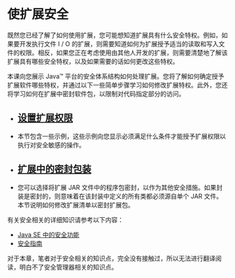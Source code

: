 # 使扩展安全

既然您已经了解了如何使用扩展，您可能想知道扩展具有什么安全特权。例如，如果要开发执行文件 I / O 的扩展，则需要知道如何为扩展授予适当的读取和写入文件的权限。相反，如果您正在考虑使用由其他人开发的扩展，则需要清楚地了解该扩展具有哪些安全特权，以及如果需要的话如何更改这些特权。

本课向您展示 Java™ 平台的安全体系结构如何处理扩展。您将了解如何确定授予扩展软件哪些特权，并通过以下一些简单步骤学习如何修改扩展特权。此外，您还将学习如何在扩展中密封软件包，以限制对代码指定部分的访问。

- ## [设置扩展权限](https://docs.oracle.com/javase/tutorial/ext/security/policy.html)

- 本节包含一些示例，这些示例向您显示必须满足什么条件才能授予扩展权限以执行对安全敏感的操作。

- ## [扩展中的密封包装](https://docs.oracle.com/javase/tutorial/ext/security/sealing.html)

- 您可以选择将扩展 JAR 文件中的程序包密封，以作为其他安全措施。如果封装是密封的，则意味着在该封装中定义的所有类都必须源自单个 JAR 文件。本节说明如何修改扩展清单以密封扩展包。

有关安全相关的详细知识请参考以下内容：

- [Java SE 中的安全功能](https://docs.oracle.com/javase/tutorial/security/index.html)
- [安全指南](https://docs.oracle.com/javase/8/docs/technotes/guides/security/)

对于本章，笔者对于安全相关的知识点，完全没有接触过，所以无法进行翻译阅读，明白不了安全管理器相关的知识点。